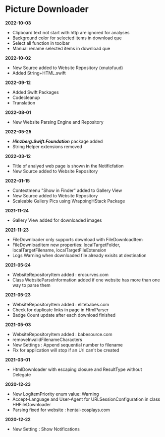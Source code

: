 #  Picture Downloader

**2022-10-03**
- Clipboard text not start with http are ignored for analyses
- Background color for selected items in download que
- Select all function in toolbar
- Manual rename selected items in download que 

**2022-10-02**
- New Source added to Website Repository (xnutofuud)
- Added String+HTML.swift

**2022-09-12**
- Added Swift Packages
- Codecleanup
- Translation

**2022-08-01**
- New Website Parsing Engine and Repository

**2022-05-25**
- ***Hinzberg.Swift.Foundation*** package added
- String Helper extensions removed

**2022-03-12**
- Title of analyed web page is shown in the Notificfation
- New Source added to Website Repository

**2022-01-15**
- Contextmenu "Show in Finder" added to Gallery View
- New Source added to Website Repository
- Scaleable Gallery Pics using WrappingHStack Package

**2021-11-24**
- Gallery View added for downloaded images

**2021-11-23**
- FileDownloader only supports download with FileDownloadItem
- FileDownloadItem new properties: localTargetFolder, localTargetFilename, localTargetFileExtension
- Logs Warning when downloaded file already exisits at destination

**2021-05-24**
- WebsiteRepositoryItem added : erocurves.com
- Class WebsiteParseInformation added if one website has more than one way to parse them

**2021-05-23**
- WebsiteRepositoryItem added : elitebabes.com
- Check for duplicate links in page in HtmlParser
- Badge Count update after each download finished

**2021-05-03**
- WebsiteRepositoryItem added : babesource.com
- removeInvalidFilenameCharacters
- New Settings : Append sequential number to filename
- Fix for application will stop if an Url can't be created

**2021-03-01**
- HtmlDownloader with escaping closure and ResultType without Delegate

**2020-12-23**
- New LogItemPriority enum value: Warning
- Accept-Language and User-Agent for URLSessionConfiguration in class HHFileDownloader
- Parsing fixed for website : hentai-cosplays.com

**2020-12-22**
- New Setting : Show Notifications


